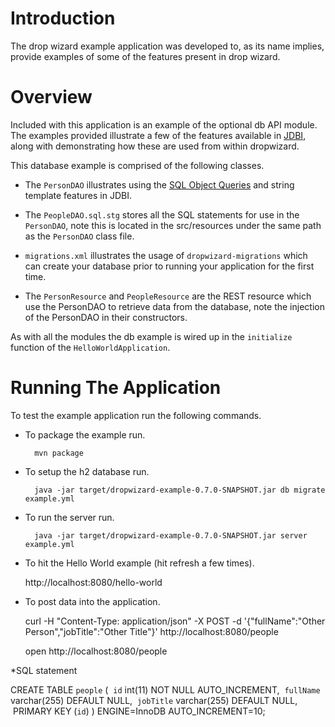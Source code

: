 # Introduction

The drop wizard example application was developed to, as its name implies, provide examples of some of the features
present in drop wizard.

# Overview

Included with this application is an example of the optional db API module. The examples provided illustrate a few of
the features available in [JDBI](http://jdbi.org), along with demonstrating how these are used from within dropwizard.

This database example is comprised of the following classes.

* The `PersonDAO` illustrates using the [SQL Object Queries](http://jdbi.org/sql_object_api_queries/) and string template
features in JDBI.

* The `PeopleDAO.sql.stg` stores all the SQL statements for use in the `PersonDAO`, note this is located in the
src/resources under the same path as the `PersonDAO` class file.

* `migrations.xml` illustrates the usage of `dropwizard-migrations` which can create your database prior to running
your application for the first time.

* The `PersonResource` and `PeopleResource` are the REST resource which use the PersonDAO to retrieve data from the database, note the injection
of the PersonDAO in their constructors.

As with all the modules the db example is wired up in the `initialize` function of the `HelloWorldApplication`.

# Running The Application

To test the example application run the following commands.

* To package the example run.

        mvn package

* To setup the h2 database run.

        java -jar target/dropwizard-example-0.7.0-SNAPSHOT.jar db migrate example.yml

* To run the server run.

        java -jar target/dropwizard-example-0.7.0-SNAPSHOT.jar server example.yml

* To hit the Hello World example (hit refresh a few times).

	http://localhost:8080/hello-world

* To post data into the application.

	curl -H "Content-Type: application/json" -X POST -d '{"fullName":"Other Person","jobTitle":"Other Title"}' http://localhost:8080/people
	
	open http://localhost:8080/people

*SQL statement
    <changeSet id="1" author="codahale">
        <createTable tableName="people">
            <column name="id" type="bigint" autoIncrement="true">
                <constraints primaryKey="true" nullable="false"/>
            </column>
            <column name="fullName" type="varchar(255)">
                <constraints nullable="false"/>
            </column>
            <column name="jobTitle" type="varchar(255)"/>
        </createTable>
    </changeSet>

CREATE TABLE `people` (
  `id` int(11) NOT NULL AUTO_INCREMENT,
  `fullName` varchar(255) DEFAULT NULL,
  `jobTitle` varchar(255) DEFAULT NULL,
  PRIMARY KEY (`id`)
) ENGINE=InnoDB AUTO_INCREMENT=10;
